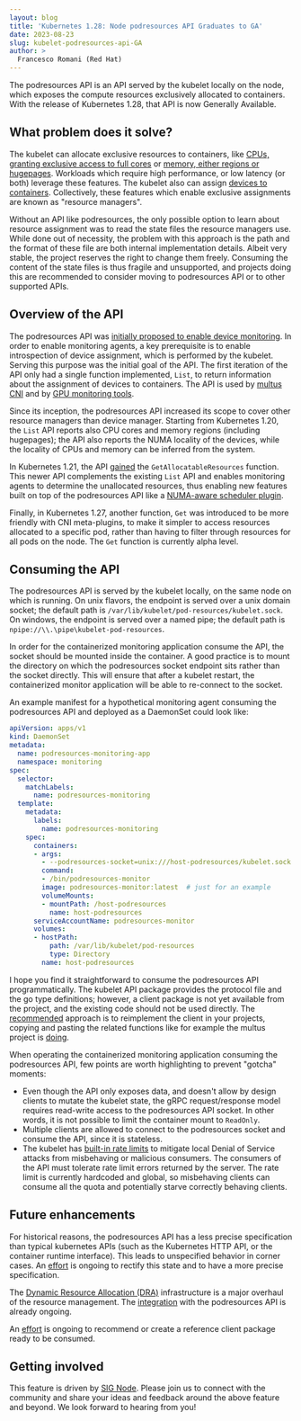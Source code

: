 ```yaml
---
layout: blog
title: 'Kubernetes 1.28: Node podresources API Graduates to GA'
date: 2023-08-23
slug: kubelet-podresources-api-GA
author: >
  Francesco Romani (Red Hat)
---
```


The podresources API is an API served by the kubelet locally on the node, which exposes the compute resources exclusively
allocated to containers. With the release of Kubernetes 1.28, that API is now Generally Available.

## What problem does it solve?

The kubelet can allocate exclusive resources to containers, like
[CPUs, granting exclusive access to full cores](/docs/tasks/administer-cluster/cpu-management-policies/)
or [memory, either regions or hugepages](/docs/tasks/administer-cluster/memory-manager/).
Workloads which require high performance, or low latency (or both) leverage these features.
The kubelet also can assign [devices to containers](/docs/concepts/extend-kubernetes/compute-storage-net/device-plugins/).
Collectively, these features which enable exclusive assignments are known as "resource managers".

Without an API like podresources, the only possible option to learn about resource assignment was to read the state files the
resource managers use. While done out of necessity, the problem with this approach is the path and the format of these file are
both internal implementation details. Albeit very stable, the project reserves the right to change them freely.
Consuming the content of the state files is thus fragile and unsupported, and projects doing this are recommended to consider
moving to podresources API or to other supported APIs.

## Overview of the API

The podresources API was [initially proposed to enable device monitoring](/docs/concepts/extend-kubernetes/compute-storage-net/device-plugins/#monitoring-device-plugin-resources).
In order to enable monitoring agents, a key prerequisite is to enable introspection of device assignment, which is performed by the kubelet.
Serving this purpose was the initial goal of the API. The first iteration of the API only had a single function implemented, `List`,
to  return information about the assignment of devices to containers.
The API is used by [multus CNI](https://github.com/k8snetworkplumbingwg/multus-cni) and by
[GPU monitoring tools](https://github.com/NVIDIA/dcgm-exporter).

Since its inception, the podresources API increased its scope to cover other resource managers than device manager.
Starting from Kubernetes 1.20, the `List` API reports also CPU cores and memory regions (including hugepages); the API also
reports the NUMA locality of the devices, while the locality of CPUs and memory can be inferred from the system.

In Kubernetes 1.21, the API [gained](https://github.com/kubernetes/enhancements/blob/master/keps/sig-node/2403-pod-resources-allocatable-resources/README.md)
the `GetAllocatableResources` function.
This newer API complements the existing `List` API and enables monitoring agents to determine the unallocated resources,
thus enabling new features built on top of the podresources API like a
[NUMA-aware scheduler plugin](https://github.com/kubernetes-sigs/scheduler-plugins/blob/master/pkg/noderesourcetopology/README.md).

Finally, in Kubernetes 1.27, another function, `Get` was introduced to be more friendly with CNI meta-plugins, to make it simpler to access resources
allocated to a specific pod, rather than having to filter through resources for all pods on the node. The `Get` function is currently alpha level.

## Consuming the API

The podresources API is served by the kubelet locally, on the same node on which is running.
On unix flavors, the endpoint is served over a unix domain socket; the default path is `/var/lib/kubelet/pod-resources/kubelet.sock`.
On windows, the endpoint is served over a named pipe; the default path is `npipe://\\.\pipe\kubelet-pod-resources`.

In order for the containerized monitoring application consume the API, the socket should be mounted inside the container.
A good practice is to mount the directory on which the podresources socket endpoint sits rather than the socket directly.
This will ensure that after a kubelet restart, the containerized monitor application will be able to re-connect to the socket.

An example manifest for a hypothetical monitoring agent consuming the podresources API and deployed as a DaemonSet could look like:

```yaml
apiVersion: apps/v1
kind: DaemonSet
metadata:
  name: podresources-monitoring-app
  namespace: monitoring
spec:
  selector:
    matchLabels:
      name: podresources-monitoring
  template:
    metadata:
      labels:
        name: podresources-monitoring
    spec:
      containers:
      - args:
        - --podresources-socket=unix:///host-podresources/kubelet.sock
        command:
        - /bin/podresources-monitor
        image: podresources-monitor:latest  # just for an example
        volumeMounts:
        - mountPath: /host-podresources
          name: host-podresources
      serviceAccountName: podresources-monitor
      volumes:
      - hostPath:
          path: /var/lib/kubelet/pod-resources
          type: Directory
        name: host-podresources
```

I hope you find it straightforward to consume the podresources API  programmatically.
The kubelet API package provides the protocol file and the go type definitions; however, a client package is not yet available from the project,
and the existing code should not be used directly.
The [recommended](https://github.com/kubernetes/kubernetes/blob/v1.28.0-rc.0/pkg/kubelet/apis/podresources/client.go#L32)
approach is to reimplement the client in your projects, copying and pasting the related functions like for example
the multus project is [doing](https://github.com/k8snetworkplumbingwg/multus-cni/blob/v4.0.2/pkg/kubeletclient/kubeletclient.go).

When operating the containerized monitoring application consuming the podresources API, few points are worth highlighting to prevent "gotcha" moments:

- Even though the API only exposes data, and doesn't allow by design clients to mutate the kubelet state, the gRPC request/response model requires
  read-write access to the podresources API socket. In other words, it is not possible to limit the container mount to `ReadOnly`.
- Multiple clients are allowed to connect to the podresources socket and consume the API, since it is stateless.
- The kubelet has [built-in rate limits](https://github.com/kubernetes/kubernetes/pull/116459) to mitigate local Denial of Service attacks from
  misbehaving or malicious consumers. The consumers of the API must tolerate rate limit errors returned by the server. The rate limit is currently
  hardcoded and global, so misbehaving clients can consume all the quota and potentially starve correctly behaving clients.

## Future enhancements

For historical reasons, the podresources API has a less precise specification than typical kubernetes APIs (such as the Kubernetes HTTP API, or the container runtime interface).
This leads to unspecified behavior in corner cases.
An [effort](https://issues.k8s.io/119423) is ongoing to rectify this state and to have a more precise specification.

The [Dynamic Resource Allocation (DRA)](https://github.com/kubernetes/enhancements/tree/master/keps/sig-node/3063-dynamic-resource-allocation) infrastructure
is a major overhaul of the resource management.
The [integration](https://github.com/kubernetes/enhancements/tree/master/keps/sig-node/3695-pod-resources-for-dra) with the podresources API
is already ongoing.

An [effort](https://issues.k8s.io/119817) is ongoing to recommend or create a reference client package ready to be consumed.

## Getting involved

This feature is driven by [SIG Node](https://github.com/Kubernetes/community/blob/master/sig-node/README.md).
Please join us to connect with the community and share your ideas and feedback around the above feature and
beyond. We look forward to hearing from you!
